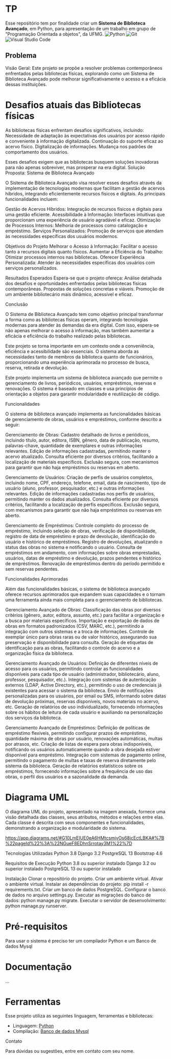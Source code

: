 # TP
 Esse repositório tem por finalidade criar um **Sistema de Biblioteca Avançado**, em Python, para apresentação de um trabalho em grupo de "Programação Orientada a objetos", da UFMG.
![Python](https://img.shields.io/pypi/pyversions/:packageName)
![Git](https://img.shields.io/badge/git-%23F05033.svg?style=for-the-badge&logo=git&logoColor=white)
 ![Visual Studio Code](https://img.shields.io/badge/Visual%20Studio%20Code-0078d7.svg?style=for-the-badge&logo=visual-studio-code&logoColor=white)
## Problema
Visão Geral:
Este projeto se propõe a resolver problemas contemporâneos enfrentados pelas bibliotecas físicas, explorando como um Sistema de Biblioteca Avançado pode melhorar significativamente o acesso e a eficácia dessas instituições.

# Desafios atuais das Bibliotecas físicas
As bibliotecas físicas enfrentam desafios significativos, incluindo:
    Necessidade de adaptação às expectativas dos usuários por acesso rápido e conveniente à informação digitalizada.
    Continuação do suporte eficaz ao acervo físico.
    Digitalização de informações.
    Mudança nos padrões de comportamento dos usuários.
    
Esses desafios exigem que as bibliotecas busquem soluções inovadoras para não apenas sobreviver, mas prosperar na era digital.
Solução Proposta: Sistema de Biblioteca Avançado

O Sistema de Biblioteca Avançado visa resolver esses desafios através da implementação de tecnologias modernas que facilitam a gestão de acervos híbridos, integrando eficientemente recursos físicos e digitais. As principais funcionalidades incluem:

Gestão de Acervos Híbridos: Integração de recursos físicos e digitais para uma gestão eficiente.
    Acessibilidade à Informação: Interfaces intuitivas que proporcionam uma experiência de usuário agradável e eficaz.
    Otimização de Processos Internos: Melhoria de processos como catalogação e empréstimo.
    Serviços Personalizados: Promoção de serviços que atendam às necessidades específicas dos usuários modernos.

Objetivos do Projeto
    Melhorar o Acesso à Informação: Facilitar o acesso tanto a recursos digitais quanto físicos.
    Aumentar a Eficiência do Trabalho: Otimizar processos internos nas bibliotecas.
    Oferecer Experiência Personalizada: Atender às necessidades específicas dos usuários com serviços personalizados.

Resultados Esperados
Espera-se que o projeto ofereça:
    Análise detalhada dos desafios e oportunidades enfrentados pelas bibliotecas físicas contemporâneas.
    Propostas de soluções concretas e viáveis.
    Promoção de um ambiente bibliotecário mais dinâmico, acessível e eficaz.

Conclusão

O Sistema de Biblioteca Avançado tem como objetivo principal transformar a forma como as bibliotecas físicas operam, integrando tecnologias modernas para atender às demandas da era digital. Com isso, espera-se não apenas melhorar o acesso à informação, mas também aumentar a eficácia e eficiência do trabalho realizado pelas bibliotecas.
  
  Este projeto se torna importante em um contexto onde a conveniência, eficiência e acessibilidade são essenciais. O sistema aborda as necessidades tanto de membros da biblioteca quanto de funcionários, proporcionando uma experiência aprimorada no processo de busca, reserva, retirada e devolução. 

Este projeto implementa um sistema de biblioteca avançado que permite o gerenciamento de livros, periódicos, usuários, empréstimos, reservas e renovações. O sistema é baseado em classes e usa princípios de orientação a objetos para garantir modularidade e reutilização de código.

Funcionalidades 

O sistema de biblioteca avançado implementa as funcionalidades básicas de gerenciamento de obras, usuários e empréstimos, conforme descrito a seguir:

Gerenciamento de Obras:
    Cadastro detalhado de livros e periódicos, incluindo título, autor, editora, ISBN, gênero, data de publicação, resumo, palavras-chave, quantidade de exemplares e outras informações relevantes.
    Edição de informações cadastradas, permitindo manter o acervo atualizado.
    Consulta eficiente por diversos critérios, facilitando a localização de materiais específicos.
    Exclusão segura, com mecanismos para garantir que não haja empréstimos ou reservas em aberto.

Gerenciamento de Usuários:
    Criação de perfis de usuários completos, incluindo nome, CPF, endereço, telefone, email, data de nascimento, tipo de usuário (aluno, professor, pesquisador, etc.) e outras informações relevantes.
    Edição de informações cadastradas nos perfis de usuários, permitindo manter os dados atualizados.
    Consulta eficiente por diversos critérios, facilitando a localização de perfis específicos.
    Exclusão segura, com mecanismos para garantir que não haja empréstimos ou reservas em aberto.

Gerenciamento de Empréstimos:
    Controle completo do processo de empréstimo, incluindo seleção de obras, verificação de disponibilidade, registro de data de empréstimo e prazo de devolução, identificação do usuário e histórico de empréstimos.
    Registro de devoluções, atualizando o status das obras no sistema e notificando o usuário.
    Consulta de empréstimos em andamento, com informações sobre obras emprestadas, usuários, datas de empréstimo e devolução, prazos pendentes e histórico de empréstimos.
    Renovação de empréstimos dentro do período permitido e sem reservas pendentes.

Funcionalidades Aprimoradas

Além das funcionalidades básicas, o sistema de biblioteca avançado oferece recursos aprimorados que expandem suas capacidades e o tornam uma ferramenta ainda mais completa para o gerenciamento de bibliotecas.

Gerenciamento Avançado de Obras:
    Classificação das obras por diversos critérios (gênero, autor, editora, assunto, etc.) para facilitar a organização e a busca por materiais específicos.
    Importação e exportação de dados de obras em formatos padronizados (CSV, MARC, etc.), permitindo a integração com outros sistemas e a troca de informações.
    Controle de exemplar único para obras raras ou de valor histórico, assegurando sua preservação e disponibilidade para consulta.
    Geração de etiquetas de identificação para as obras, facilitando o controle do acervo e a organização física da biblioteca.

Gerenciamento Avançado de Usuários:
    Definição de diferentes níveis de acesso para os usuários, permitindo controlar as funcionalidades disponíveis para cada tipo de usuário (administrador, bibliotecário, aluno, professor, pesquisador, etc.).
    Integração com sistemas de autenticação externos (LDAP, Active Directory, etc.), permitindo o uso de credenciais já existentes para acessar o sistema da biblioteca.
    Envio de notificações personalizadas para os usuários, por email ou SMS, informando sobre datas de devolução próximas, reservas disponíveis, novos materiais no acervo, etc.
    Geração de relatórios de uso individualizado, fornecendo informações sobre os hábitos de leitura de cada usuário e auxiliando na personalização dos serviços da biblioteca.

Gerenciamento Avançado de Empréstimos:
    Definição de políticas de empréstimo flexíveis, permitindo configurar prazos de empréstimo, quantidade máxima de obras por usuário, renovações automáticas, multas por atrasos, etc.
    Criação de listas de espera para obras indisponíveis, notificando os usuários automaticamente quando a obra desejada estiver disponível para empréstimo.
    Integração com sistemas de pagamento online, permitindo o pagamento de multas e taxas de reserva diretamente pelo sistema da biblioteca.
    Geração de relatórios estatísticos sobre os empréstimos, fornecendo informações sobre a frequência de uso das obras, o perfil dos usuários e a sazonalidade da demanda.
    
# Diagrama UML
O diagrama UML do projeto, apresentado na imagem anexada, fornece uma visão detalhada das classes, seus atributos, métodos e relações entre elas. Cada classe é descrita com seus componentes e funcionalidades, demonstrando a organização e modularidade do sistema.

https://app.diagrams.net/#G10LmEIUE0eA6HMtcsmjvOs68jcEctLBKA#%7B%22pageId%22%3A%22NGueF8EDhnSrrotay3M1%22%7D 

Tecnologias Utilizadas
    Python 3.8
    Django 3.2
    PostgreSQL 13
    Bootstrap 4.6

Requisitos de Execução
    Python 3.8 ou superior instalado
    Django 3.2 ou superior instalado
    PostgreSQL 13 ou superior instalado

Instalação
    Clonar o repositório do projeto.
    Criar um ambiente virtual.
    Ativar o ambiente virtual.
    Instalar as dependências do projeto: pip install -r requirements.txt.
    Criar um banco de dados PostgreSQL.
    Configurar o banco de dados no arquivo settings.py.
    Executar as migrações do banco de dados: python manage.py migrate.
    Executar o servidor de desenvolvimento: python manage.py runserver.

# Pré-requisitos

Para usar o sistema é preciso ter um compilador Python e um Banco de dados Mysql

# Documentação
...
# Ferramentas
Esse projeto utiliza as seguintes linguagem, ferramentas e bibliotecas:
   * Linguagem: [Python](https://www.python.org/downloads/)
   * Compilação: [Banco de dados Mysql](https://www.mysql.com/why-mysql/white-papers/10-principais-motivos-para-usar-o-mysql-como-um-banco-de-dados-incorporado/)

Contato

Para dúvidas ou sugestões, entre em contato com seu nome.
